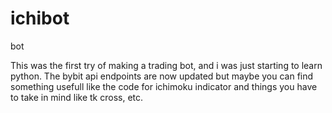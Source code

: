 # ichibot
bot

This was the first try of making a trading bot, and i was just starting to learn python.
The bybit api endpoints are now updated but maybe you can find something usefull like the code for ichimoku indicator and things you have to take in mind like tk cross, etc.

